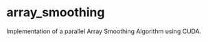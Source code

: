 array_smoothing
===============

Implementation of a parallel Array Smoothing Algorithm using CUDA.

